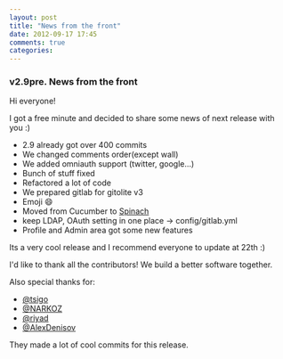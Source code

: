 ```yaml
---
layout: post
title: "News from the front"
date: 2012-09-17 17:45
comments: true
categories: 
---
```


### v2.9pre. News from the front

Hi everyone!

I got a free minute and decided to share some news of next release with you :)

* 2.9 already got over 400 commits
* We changed comments order(except wall)
* We added omniauth support (twitter, google...)
* Bunch of stuff fixed
* Refactored a lot of code
* We prepared gitlab for gitolite v3
* Emoji :smile:
* Moved from Cucumber to [Spinach](http://codegram.github.com/spinach-presentation/#1)
* keep LDAP, OAuth setting in one place -> config/gitlab.yml
* Profile and Admin area got some new features

Its a very cool release and I recommend everyone to update at 22th :)

I'd like to thank all the contributors! We build a better software together.

Also special thanks for:

* [@tsigo](https://github.com/tsigo) 
* [@NARKOZ](https://github.com/NARKOZ)
* [@riyad](https://github.com/riyad)
* [@AlexDenisov](https://github.com/AlexDenisov)

They made a lot of cool commits for this release. 
